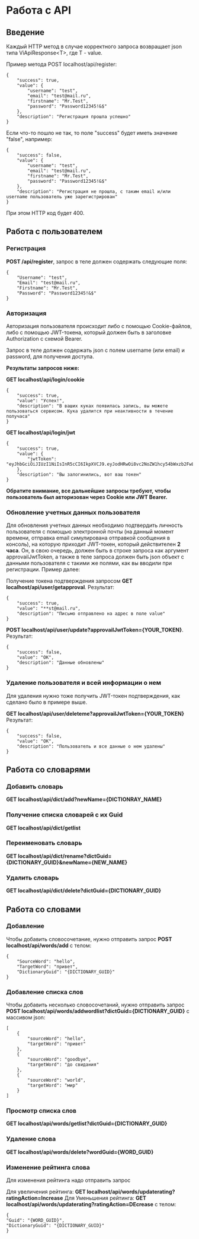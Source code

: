 # Работа с API

## Введение
Каждый HTTP метод в случае корректного запроса возвращает json типа ViApiResponse\<T>, где T - value.

Пример метода POST localhost/api/register:

    {
        "success": true,
        "value": {
            "username": "test",
            "email": "test@mail.ru",
            "firstname": "Mr.Test",
            "password": "Password12345!&$"
        },
        "description": "Регистрация прошла успешно"
    }

Если что-то пошло не так, то поле "success" будет иметь значение "false", например:

    {
        "success": false,
        "value": {
            "username": "test",
            "email": "test@mail.ru",
            "firstname": "Mr.Test",
            "password": "Password12345!&$"
        },
        "description": "Регистрация не прошла, с таким email и/или username пользователь уже зарегистрирован"
    }

При этом HTTP код будет 400.

## Работа с пользователем

### Регистрация
**POST /api/register**, запрос в теле должен содержать следующие поля:

    {
        "Username": "test",
        "Email": "test@mail.ru",
        "Firstname": "Mr.Test",
        "Password": "Password12345!&$" 
    }

### Авторизация

Авторизация пользователя происходит либо с помощью Cookie-файлов, либо с помощью JWT-токена, который должен быть в заголовке Authorization с схемой Bearer. 

Запрос в теле должен содержать json с полем username (или email) и password, для получения доступа.

**Результаты запросов ниже:**

**GET localhost/api/login/cookie**

    {
        "success": true,
        "value": "Успех!",
        "description": "В ваших куках появилась запись, вы можете пользоваться сервисом. Кука удалится при неактивности в течение получаса"
    }

**GET localhost/api/login/jwt**

    {
        "success": true,
        "value": {
            "jwtToken": "eyJhbGciOiJIUzI1NiIsInR5cCI6IkpXVCJ9.eyJodHRwOi8vc2NoZW1hcy54bWxzb2FwLm9yZy93cy8yMDA1LzA1L2lkZW50aXR5L2NsYWltcy9uYW1laWRlbnRpZmllciI6IjQ0ZTdjZTdhLTc1NDUtNDIzZi04OTM3LWNlNDBlNTI5MmJkYSIsImV4cCI6MTY5NDcxODQyOCwiaXNzIjoiVmlBcGlTZXJ2ZXIiLCJhdWQiOiJWaUFwaUNsaWVudCJ9.sfybe0R5LZdXYdkGvIB9Qx3wJVH8Gk4eqE_qW1pHxso"
        },
        "description": "Вы залогинились, вот ваш токен"
    }

**Обратите внимание, все дальнейшие запросы требуют, чтобы пользователь был авторизован через Cookie или JWT Bearer.**

### Обновление учетных данных пользователя

Для обновления учетных данных необходимо подтвердить личность пользователя с помощью электронной почты (на данный момент времени, отправка email симулирована отправкой сообщения в консоль), на которую приходит JWT-токен, который действителен **2 часа**. Он, в свою очередь, должен быть в строке запроса как аргумент approvailJwtToken, а также в теле запроса должен быть json объект с данными пользователя с такими же полями, как вы вводили при регистрации. Пример далее:

Получение токена подтверждения запросом **GET localhost/api/user/getapproval**. Результат: 

    {
        "success": true,
        "value": "**st@mail.ru",
        "description": "Письмо отправлено на адрес в поле value"
    }

**POST localhost/api/user/update?approvailJwtToken={YOUR_TOKEN}**. Результат:

    {
        "success": false,
        "value": "OK",
        "description": "Данные обновлены"
    }

### Удаление пользователя и всей информации о нем

Для удаления нужно тоже получить JWT-токен подтверждения, как сделано было в примере выше.

**GET localhost/api/user/deleteme?approvailJwtToken={YOUR_TOKEN}** Результат:

    {
        "success": false,
        "value": "OK",
        "description": "Пользователь и все данные о нем удалены"
    }

## Работа со словарями

### Добавить словарь
**GET localhost/api/dict/add?newName={DICTIONRAY_NAME}**

### Получение списка словарей с их Guid
**GET localhost/api/dict/getlist**

### Переименовать словарь
**GET localhost/api/dict/rename?dictGuid={DICTIONARY_GUID}&newName={NEW_NAME}**

### Удалить словарь

**GET localhost/api/dict/delete?dictGuid={DICTIONARY_GUID}**

## Работа со словами

### Добавление
Чтобы добавить словосочетание, нужно отправить запрос **POST localhost/api/words/add** с телом:

    {
        "SourceWord": "hello",
        "TargetWord": "привет",
        "DictionaryGuid": "{DICTIONARY_GUID}"
    }

### Добавление списка слов
Чтобы добавить несколько словосочетаний, нужно отправить запрос **POST localhost/api/words/addwordlist?dictGuid={DICTIONARY_GUID}** с массивом json:

    [
        {
            "sourceWord": "hello",
            "targetWord": "привет"
        },
        {
            "sourceWord": "goodbye",
            "targetWord": "до свидания"
        }, 
        {
            "sourceWord": "world",
            "targetWord": "мир"
        }
    ]

### Просмотр списка слов

**GET localhost/api/words/getlist?dictGuid={DICTIONARY_GUID}**

### Удаление слова

**GET localhost/api/words/delete?wordGuid={WORD_GUID}**

### Изменение рейтинга слова
Для изменения рейтинга надо отправить запрос

Для увеличения рейтинга: **GET localhost/api/words/updaterating?ratingAction=Increase**
Для Уменьшения рейтинга: **GET localhost/api/words/updaterating?ratingAction=DEcrease** 
с телом:

    {
    "Guid": "{WORD_GUID}",
    "DictionaryGuid": "{DICTIONARY_GUID}"
    }



